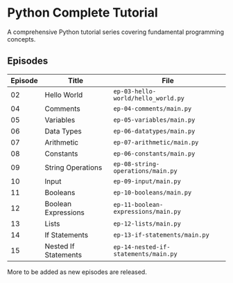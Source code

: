 # Python Complete Tutorial

A comprehensive Python tutorial series covering fundamental programming concepts.

## Episodes

| Episode | Title | File |
|---------|-------|------|
| 02 | Hello World | `ep-03-hello-world/hello_world.py` |
| 04 | Comments | `ep-04-comments/main.py` |
| 05 | Variables | `ep-05-variables/main.py` |
| 06 | Data Types | `ep-06-datatypes/main.py` |
| 07 | Arithmetic | `ep-07-arithmetic/main.py` |
| 08 | Constants | `ep-06-constants/main.py` |
| 09 | String Operations | `ep-08-string-operations/main.py` |
| 10 | Input | `ep-09-input/main.py` |
| 11 | Booleans | `ep-10-booleans/main.py` |
| 12 | Boolean Expressions | `ep-11-boolean-expressions/main.py` |
| 13 | Lists | `ep-12-lists/main.py` |
| 14 | If Statements | `ep-13-if-statements/main.py` |
| 15 | Nested If Statements | `ep-14-nested-if-statements/main.py` |

More to be added as new episodes are released.